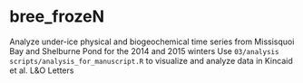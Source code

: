 # bree_frozeN

Analyze under-ice physical and biogeochemical time series from Missisquoi Bay and Shelburne Pond for the 2014 and 2015 winters
Use ```03/analysis scripts/analysis_for_manuscript.R``` to visualize and analyze data in Kincaid et al. L&O Letters
